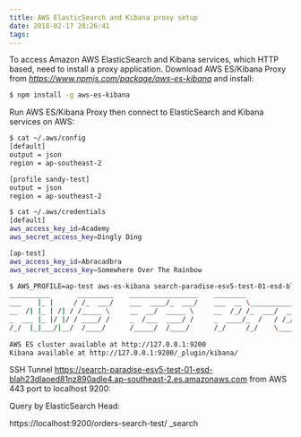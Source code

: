 ```yaml
---
title: AWS ElasticSearch and Kibana proxy setup
date: 2018-02-17 20:26:41
tags:
---
```


To access Amazon AWS ElasticSearch and Kibana services, which HTTP based, need to install a proxy application. Download AWS ES/Kibana Proxy from _https://www.npmjs.com/package/aws-es-kibana_ and install:

```bash
$ npm install -g aws-es-kibana
```

Run AWS ES/Kibana Proxy then connect to ElasticSearch and Kibana services on AWS:

```bash
$ cat ~/.aws/config
[default]
output = json
region = ap-southeast-2

[profile sandy-test]
output = json
region = ap-southeast-2

$ cat ~/.aws/credentials
[default]
aws_access_key_id=Academy
aws_secret_access_key=Dingly Ding

[ap-test]
aws_access_key_id=Abracadbra
aws_secret_access_key=Somewhere Over The Rainbow

$ AWS_PROFILE=ap-test aws-es-kibana search-paradise-esv5-test-01-esd-blah23dlaoed81nz890adle4.ap-southeast-2.es.amazonaws.com
__________       _________    _________________    ________                            ______
___    |_ |     / /_  ___/    ___  ____/_  ___/    ___  __ \________________  ______  ____  /
__  /| |_ | /| / /_____ \     __  __/  _____ \     __  /_/ /_  ___/  __ \_  |/_/_  / / /_  /
_  ___ |_ |/ |/ / ____/ /     _  /___  ____/ /     _  ____/_  /   / /_/ /_>  < _  /_/ / /_/
/_/  |_|___/|__/  /____/      /_____/  /____/      /_/     /_/    \____//_/|_| _\__, / (_)
                                                                               /____/
AWS ES cluster available at http://127.0.0.1:9200
Kibana available at http://127.0.0.1:9200/_plugin/kibana/
```

SSH Tunnel https://search-paradise-esv5-test-01-esd-blah23dlaoed81nz890adle4.ap-southeast-2.es.amazonaws.com from AWS 443 port to localhost 9200:

Query by ElasticSearch Head:

https://localhost:9200/orders-search-test/
_search

```

```
